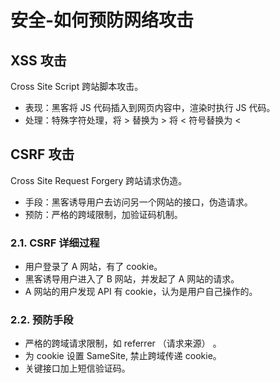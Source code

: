 # 安全-如何预防网络攻击

## XSS 攻击

Cross Site Script 跨站脚本攻击。

- 表现：黑客将 JS  代码插入到网页内容中，渲染时执行 JS 代码。
- 处理：特殊字符处理，将 > 替换为 &gt; 将 < 符号替换为 &lt;

## CSRF 攻击

Cross Site Request Forgery 跨站请求伪造。

- 手段：黑客诱导用户去访问另一个网站的接口，伪造请求。
- 预防：严格的跨域限制，加验证码机制。

### 2.1. CSRF 详细过程

- 用户登录了 A 网站，有了 cookie。
- 黑客诱导用户进入了 B 网站，并发起了 A 网站的请求。
- A 网站的用户发现 API 有 cookie，认为是用户自己操作的。

### 2.2. 预防手段

- 严格的跨域请求限制，如 referrer （请求来源） 。
- 为 cookie 设置 SameSite, 禁止跨域传递 cookie。
- 关键接口加上短信验证码。
